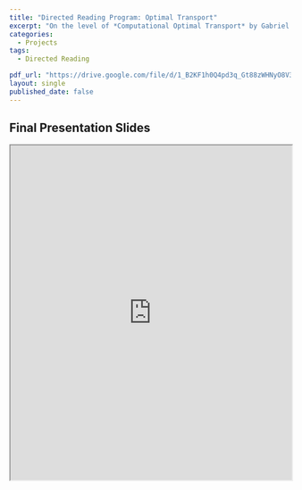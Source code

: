 ```yaml
---
title: "Directed Reading Program: Optimal Transport"
excerpt: "On the level of *Computational Optimal Transport* by Gabriel Peyré and Marco Cuturi"
categories:
  - Projects
tags:
  - Directed Reading

pdf_url: "https://drive.google.com/file/d/1_B2KF1h0Q4pd3q_Gt88zWHNyO8V3P0wO/view?usp=sharing"
layout: single
published_date: false
---
```


## Final Presentation Slides
<iframe src="https://AHiray.github.io/files/portfolio_pdfs/DRP_Fall_2023_Optimal_Transport.pdf" width="100%" height="600px"></iframe>

